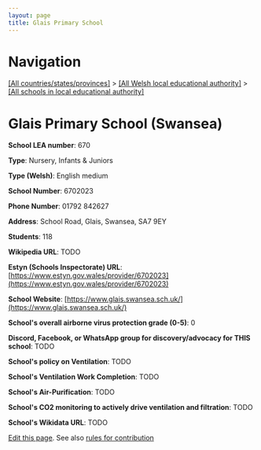 ```yaml
---
layout: page
title: Glais Primary School
---
```

# Navigation

[[All countries/states/provinces]](../../..) > [[All Welsh local educational authority]](../..) > [[All schools in local educational authority]](..)

# Glais Primary School (Swansea)

**School LEA number**: 670

**Type**: Nursery, Infants & Juniors

**Type (Welsh)**: English medium

**School Number**: 6702023

**Phone Number**: 01792 842627

**Address**: School Road, Glais, Swansea, SA7 9EY

**Students**: 118

**Wikipedia URL**: TODO

**Estyn (Schools Inspectorate) URL**: [https://www.estyn.gov.wales/provider/6702023](https://www.estyn.gov.wales/provider/6702023)

**School Website**: [https://www.glais.swansea.sch.uk/](https://www.glais.swansea.sch.uk/)

**School's overall airborne virus protection grade (0-5)**: 0

**Discord, Facebook, or WhatsApp group for discovery/advocacy for THIS school**: TODO

**School's policy on Ventilation**: TODO

**School's Ventilation Work Completion**: TODO

**School's Air-Purification**: TODO

**School's CO2 monitoring to actively drive ventilation and filtration**: TODO

**School's Wikidata URL**: TODO




[Edit this page](https://github.com/ventilate-schools/Wales/edit/prif/./Swansea/Glais_Primary_School.md). See also [rules for contribution](../../../contribution-rules/)